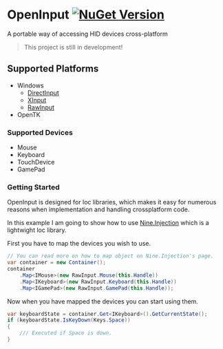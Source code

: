 # OpenInput [![NuGet Version](http://img.shields.io/nuget/v/OpenInput.svg)](https://www.nuget.org/packages/OpenInput)
A portable way of accessing HID devices cross-platform

> This project is still in development!

## Supported Platforms

* Windows 
    * [DirectInput](src/OpenInput.Windows/DirectInput/README.md)
    * [XInput](src/OpenInput.Windows/XInput/README.md)
    * [RawInput](src/OpenInput.Windows/RawInput/README.md)
* OpenTK

### Supported Devices

* Mouse
* Keyboard
* TouchDevice
* GamePad

### Getting Started

OpenInput is designed for loc libraries, which makes it easy for 
numerous reasons when implementation and handling crossplatform code.

In this example I am going to show how to use [Nine.Injection](https://github.com/studio-nine/Nine.Injection) which is a lightwight loc library.

First you have to map the devices you wish to use.

```c#
// You can read more on how to map object on Nine.Injection's page.
var container = new Container();
container
    .Map<IMouse>(new RawInput.Mouse(this.Handle))
    .Map<IKeyboard>(new RawInput.Keyboard(this.Handle))
    .Map<IGamePad>(new RawInput.GamePad(this.Handle));
```

Now when you have mapped the devices you can start using them.

```c#
var keyboardState = container.Get<IKeyboard>().GetCurrentState();
if (keyboardState.IsKeyDown(Keys.Space))
{
    /// Executed if Space is down.
}
```

